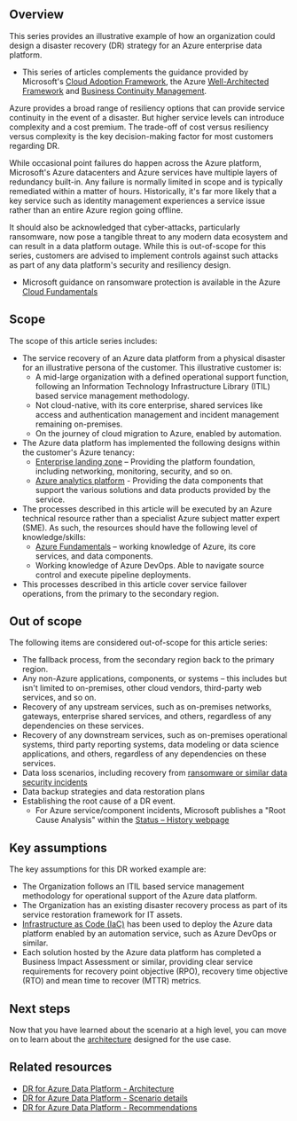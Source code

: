 ## Overview

This series provides an illustrative example of how an organization could design a disaster recovery (DR) strategy for an Azure enterprise data platform.

- This series of articles complements the guidance provided by Microsoft's [Cloud Adoption Framework](/azure/cloud-adoption-framework/ready/landing-zone/design-area/management-business-continuity-disaster-recovery), the Azure [Well-Architected Framework](/azure/well-architected/reliability/disaster-recovery) and [Business Continuity Management](/azure/reliability/business-continuity-management-program).

Azure provides a broad range of resiliency options that can provide service continuity in the event of a disaster. But higher service levels can introduce complexity and a cost premium. The trade-off of cost versus resiliency versus complexity is the key decision-making factor for most customers regarding DR.

While occasional point failures do happen across the Azure platform, Microsoft's Azure datacenters and Azure services have multiple layers of redundancy built-in. Any failure is normally limited in scope and is typically remediated within a matter of hours. Historically, it's far more likely that a key service such as identity management experiences a service issue rather than an entire Azure region going offline.

It should also be acknowledged that cyber-attacks, particularly ransomware, now pose a tangible threat to any modern data ecosystem and can result in a data platform outage. While this is out-of-scope for this series, customers are advised to implement controls against such attacks as part of any data platform's security and resiliency design.

- Microsoft guidance on ransomware protection is available in the Azure [Cloud Fundamentals](/azure/security/fundamentals/backup-plan-to-protect-against-ransomware)

## Scope

The scope of this article series includes:

- The service recovery of an Azure data platform from a physical disaster for an illustrative persona of the customer. This illustrative customer is:
    - A mid-large organization with a defined operational support function, following an Information Technology Infrastructure Library (ITIL) based service management methodology.
    - Not cloud-native, with its core enterprise, shared services like access and authentication management and incident management remaining on-premises.
    - On the journey of cloud migration to Azure, enabled by automation.
- The Azure data platform has implemented the following designs within the customer's Azure tenancy:
    - [Enterprise landing zone](/azure/cloud-adoption-framework/ready/landing-zone/#azure-landing-zone-conceptual-architecture) – Providing the platform foundation, including networking, monitoring, security, and so on.
    - [Azure analytics platform](https://github.com/Azure/azure-synapse-analytics-end2end) - Providing the data components that support the various solutions and data products provided by the service.
- The processes described in this article will be executed by an Azure technical resource rather than a specialist Azure subject matter expert (SME). As such, the resources should have the following level of knowledge/skills:
    - [Azure Fundamentals](/certifications/exams/az-900) – working knowledge of Azure, its core services, and data components.
    - Working knowledge of Azure DevOps. Able to navigate source control and execute pipeline deployments.
- This processes described in this article cover service failover operations, from the primary to the secondary region.

## Out of scope

The following items are considered out-of-scope for this article series:

- The fallback process, from the secondary region back to the primary region.
- Any non-Azure applications, components, or systems – this includes but isn't limited to on-premises, other cloud vendors, third-party web services, and so on.
- Recovery of any upstream services, such as on-premises networks, gateways, enterprise shared services, and others, regardless of any dependencies on these services.
- Recovery of any downstream services, such as on-premises operational systems, third party reporting systems, data modeling or data science applications, and others, regardless of any dependencies on these services.
- Data loss scenarios, including recovery from [ransomware or similar data security incidents](/azure/security/fundamentals/backup-plan-to-protect-against-ransomware)
- Data backup strategies and data restoration plans
- Establishing the root cause of a DR event.
    - For Azure service/component incidents, Microsoft publishes a "Root Cause Analysis" within the [Status – History webpage](https://azure.status.microsoft/status/history/)

## Key assumptions

The key assumptions for this DR worked example are:

- The Organization follows an ITIL based service management methodology for operational support of the Azure data platform.
- The Organization has an existing disaster recovery process as part of its service restoration framework for IT assets.
- [Infrastructure as Code (IaC)](/azure/architecture/framework/devops/automation-infrastructure) has been used to deploy the Azure data platform enabled by an automation service, such as Azure DevOps or similar.
- Each solution hosted by the Azure data platform has completed a Business Impact Assessment or similar, providing clear service requirements for recovery point objective (RPO), recovery time objective (RTO) and mean time to recover (MTTR) metrics.

## Next steps

Now that you have learned about the scenario at a high level, you can move on to learn about the [architecture](../disaster-recovery/dr-for-azure-data-platform-architecture.yml) designed for the use case.

## Related resources

- [DR for Azure Data Platform - Architecture](dr-for-azure-data-platform-architecture.yml)
- [DR for Azure Data Platform - Scenario details](dr-for-azure-data-platform-scenario-details.yml)
- [DR for Azure Data Platform - Recommendations](dr-for-azure-data-platform-recommendations.yml)
